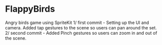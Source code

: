 # FlappyBirds
Angry birds game using SpriteKit
1/ first commit - Setting up the UI and camera. Added tap gestures to the scene so users can pan around the set.
2/ second commit - Added Pinch gestures so users can zoom in and out of the scene.

